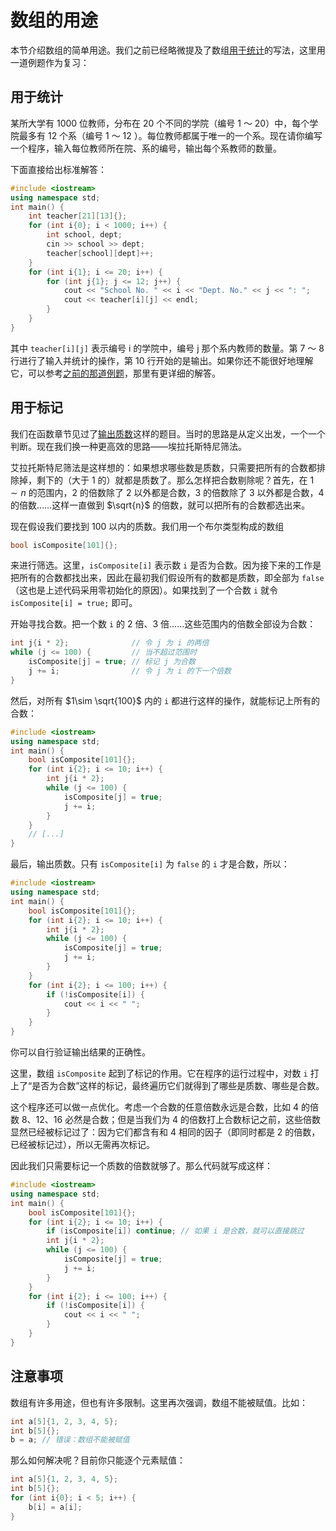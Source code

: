# 数组的用途

本节介绍数组的简单用途。我们之前已经略微提及了数组[用于统计](/ch02/part1/array_glance.md#简单应用)的写法，这里用一道例题作为复习：

## 用于统计

某所大学有 1000 位教师，分布在 20 个不同的学院（编号 1 ～ 20）中，每个学院最多有 12 个系（编号 1 ～ 12 ）。每位教师都属于唯一的一个系。现在请你编写一个程序，输入每位教师所在院、系的编号，输出每个系教师的数量。

下面直接给出标准解答：

```CPP
#include <iostream>
using namespace std;
int main() {
    int teacher[21][13]{};
    for (int i{0}; i < 1000; i++) {
        int school, dept;
        cin >> school >> dept;
        teacher[school][dept]++;
    }
    for (int i{1}; i <= 20; i++) {
        for (int j{1}; j <= 12; j++) {
            cout << "School No. " << i << "Dept. No." << j << ": ";
            cout << teacher[i][j] << endl;
        }
    }
}
```

其中 `teacher[i][j]` 表示编号 i 的学院中，编号 j 那个系内教师的数量。第 7 ～ 8 行进行了输入并统计的操作，第 10 行开始的是输出。如果你还不能很好地理解它，可以参考[之前的那道例题](/ch02/part1/array_glance.md#简单应用)，那里有更详细的解答。

## 用于标记

我们在函数章节见过了[输出质数](/ch03/recursion.md#从普通调用说起)这样的题目。当时的思路是从定义出发，一个一个判断。现在我们换一种更高效的思路——埃拉托斯特尼筛法。

艾拉托斯特尼筛法是这样想的：如果想求哪些数是质数，只需要把所有的合数都排除掉，剩下的（大于 1 的）就都是质数了。那么怎样把合数剔除呢？首先，在 $1\sim n$ 的范围内，2 的倍数除了 2 以外都是合数，3 的倍数除了 3 以外都是合数，4 的倍数……这样一直做到 $\sqrt{n}$ 的倍数，就可以把所有的合数都选出来。

现在假设我们要找到 100 以内的质数。我们用一个布尔类型构成的数组
```cpp
bool isComposite[101]{};
```
来进行筛选。这里，`isComposite[i]` 表示数 `i` 是否为合数。因为接下来的工作是把所有的合数都找出来，因此在最初我们假设所有的数都是质数，即全部为 `false` （这也是上述代码采用零初始化的原因）。如果找到了一个合数 `i` 就令 `isComposite[i] = true;` 即可。

开始寻找合数。把一个数 `i` 的 2 倍、3 倍……这些范围内的倍数全部设为合数：
```cpp
int j{i * 2};              // 令 j 为 i 的两倍
while (j <= 100) {         // 当不超过范围时
    isComposite[j] = true; // 标记 j 为合数
    j += i;                // 令 j 为 i 的下一个倍数
}
```

然后，对所有 $1\sim \sqrt{100}$ 内的 `i` 都进行这样的操作，就能标记上所有的合数：
```cpp
#include <iostream>
using namespace std;
int main() {
    bool isComposite[101]{};
    for (int i{2}; i <= 10; i++) {
        int j{i * 2};
        while (j <= 100) {
            isComposite[j] = true;
            j += i;
        }
    }
    // [...]
}
```

最后，输出质数。只有 `isComposite[i]` 为 `false` 的 `i` 才是合数，所以：
```CPP
#include <iostream>
using namespace std;
int main() {
    bool isComposite[101]{};
    for (int i{2}; i <= 10; i++) {
        int j{i * 2};
        while (j <= 100) {
            isComposite[j] = true;
            j += i;
        }
    }
    for (int i{2}; i <= 100; i++) {
        if (!isComposite[i]) {
            cout << i << " ";
        }
    }
}
```
你可以自行验证输出结果的正确性。

这里，数组 `isComposite` 起到了标记的作用。它在程序的运行过程中，对数 `i` 打上了“是否为合数”这样的标记，最终遍历它们就得到了哪些是质数、哪些是合数。

这个程序还可以做一点优化。考虑一个合数的任意倍数永远是合数，比如 4 的倍数 8、12、16 必然是合数；但是当我们为 4 的倍数打上合数标记之前，这些倍数显然已经被标记过了：因为它们都含有和 4 相同的因子（即同时都是 2 的倍数，已经被标记过），所以无需再次标记。

因此我们只需要标记一个质数的倍数就够了。那么代码就写成这样：
```CPP
#include <iostream>
using namespace std;
int main() {
    bool isComposite[101]{};
    for (int i{2}; i <= 10; i++) {
        if (isComposite[i]) continue; // 如果 i 是合数，就可以直接跳过
        int j{i * 2};
        while (j <= 100) {
            isComposite[j] = true;
            j += i;
        }
    }
    for (int i{2}; i <= 100; i++) {
        if (!isComposite[i]) {
            cout << i << " ";
        }
    }
}
```

## 注意事项

数组有许多用途，但也有许多限制。这里再次强调，数组不能被赋值。比如：
```cpp
int a[5]{1, 2, 3, 4, 5};
int b[5]{};
b = a; // 错误：数组不能被赋值
```
那么如何解决呢？目前你只能逐个元素赋值：
```cpp
int a[5]{1, 2, 3, 4, 5};
int b[5]{};
for (int i{0}; i < 5; i++) {
    b[i] = a[i];
}
```